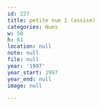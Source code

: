 ```yaml
---
id: 227
title: petite nue 1 (assise)
categories: Nues
w: 50
h: 61
location: null
note: null
file: null
year: '1997'
year_start: 1997
year_end: null
image: null

---
```

